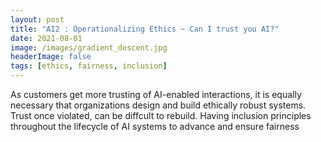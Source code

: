 ```yaml
---
layout: post
title: "AI2 : Operationalizing Ethics ~ Can I trust you AI?"
date: 2021-08-01
image: /images/gradient_descent.jpg
headerImage: false
tags: [ethics, fairness, inclusion] 
---
```

As customers get more trusting of AI-enabled interactions, it is equally necessary that organizations design and build ethically robust systems. Trust once violated, can be 
diffcult to rebuild. Having inclusion principles throughout the lifecycle of AI systems to advance and ensure fairness 

